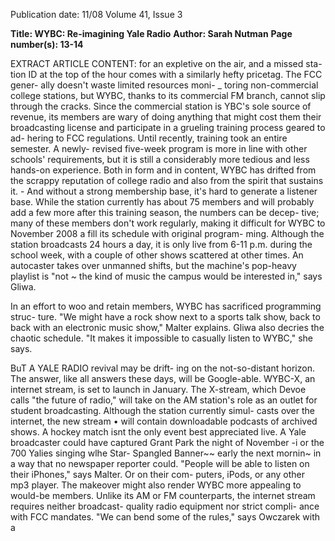 Publication date: 11/08
Volume 41, Issue 3

**Title: WYBC: Re-imagining Yale Radio**
**Author: Sarah Nutman**
**Page number(s): 13-14**

EXTRACT ARTICLE CONTENT:
for an expletive on the air, and a missed sta-
tion ID at the top of the hour comes with 
a similarly hefty pricetag. The FCC gener-
ally doesn't waste limited resources moni- _ 
toring non-commercial college stations, 
but WYBC, thanks to its commercial FM 
branch, cannot slip through the cracks. 
Since the commercial station is YBC's sole 
source of revenue, its members are wary 
of doing anything that might cost them 
their broadcasting license and participate 
in a grueling training process geared to ad-
hering to FCC regulations. Until recently, 
training took an entire semester. A newly-
revised five-week program is more in line 
with other schools' requirements, but it is 
still a considerably more tedious and less 
hands-on experience. Both in form and 
in content, WYBC has drifted from the 
scrappy reputation of college radio 
and 
also from the spirit that sustains it. -
And without a strong membership base, 
it's hard to generate a listener base. While 
the station currently has about 75 members 
and will probably add a few more after this 
training season, the numbers can be decep-
tive; many of these members don't work 
regularly, making it difficult for WYBC to 
November 2008 
a fill its schedule with original program-
ming. Although the station broadcasts 24 
hours a day, it is only live from 6-11 p.m. 
during the school week, with a couple of 
other shows scattered at other times. An 
autocaster takes over unmanned shifts, but 
the machine's pop-heavy playlist is "not 
~ 
the kind of music the campus would be 
interested in," says Gliwa. 

In an effort to woo and retain members, 
WYBC has sacrificed programming struc-
ture. "We might have a rock show next to 
a sports talk show, back to back with an 
electronic music show," Malter explains. 
Gliwa also decries the chaotic schedule. 
"It makes it impossible to casually listen to 
WYBC," she says. 

BuT A YALE RADIO revival may be drift-
ing on the not-so-distant horizon. The 
answer, like all answers these days, will 
be Google-able. WYBC-X, an internet 
stream, is set to launch in January. The 
X-stream, which Devoe calls "the future 
of radio," will take on the AM station's 
role as an outlet for student broadcasting. 
Although the station currently simul-
casts over the internet, the new stream 
• 
will contain downloadable podcasts of 
archived shows. 
A hockey match isnt the only 
event best appreciated live. A 
Yale broadcaster could have 
captured Grant Park the 
night of November -i or the 
700 Yalies singing wlhe Star-
Spangled Banner~~ early the 
next mornin~ in a way that 
no newspaper reporter could. 
"People will be able to listen on their 
iPhones," says Malter. Or on their com-
puters, iPods, or any other mp3 player. 
The makeover might also render WYBC 
more appealing to would-be members. 
Unlike its AM or FM counterparts, the 
internet stream requires neither broadcast-
quality radio equipment nor strict compli-
ance with FCC mandates. "We can bend 
some of the rules," says Owczarek with a
